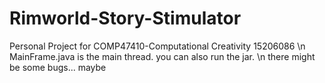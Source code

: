 # Rimworld-Story-Stimulator
Personal Project for COMP47410-Computational Creativity 15206086
\n MainFrame.java is the main thread. you can also run the jar.
\n there might be some bugs... maybe
